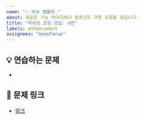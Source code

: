 ```yaml
---
name: "✨ 이슈 템플릿 "
about: 새로운 기능 아이디어나 컴포넌트 구현 요청을 남깁니다.
title: "라이브 코딩 연습: n번"
labels: enhancement
assignees: "meowTarae"
---
```


## 💡 연습하는 문제

<!-- 이번 문제의 넘버링과 이름을 작성해 주세요. -->

-

## 🧾 문제 링크

<!-- 해당 문제의 링크를 입력해 주세요. -->

- [링크](link)
